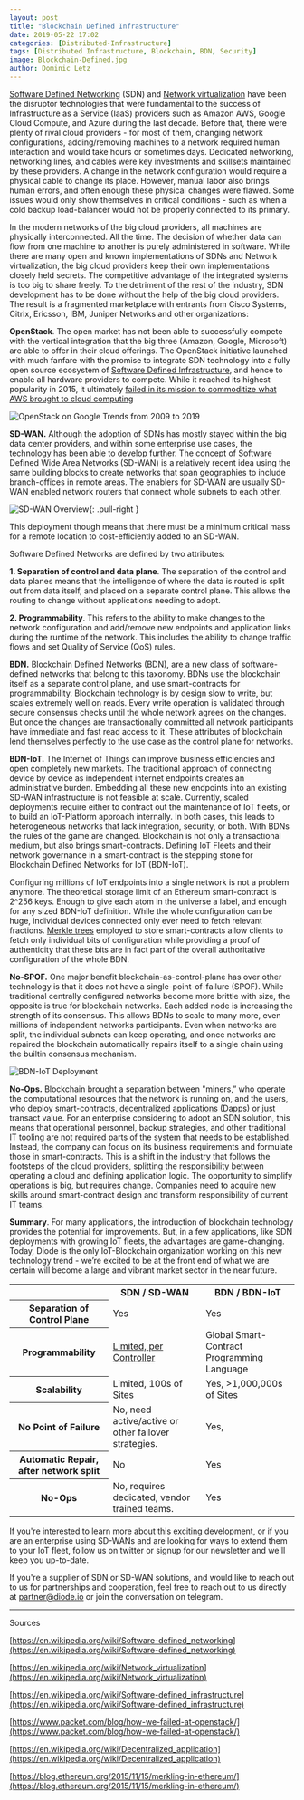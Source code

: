 ```yaml
---
layout: post
title: "Blockchain Defined Infrastructure"
date: 2019-05-22 17:02
categories: [Distributed-Infrastructure]
tags: [Distributed Infrastructure, Blockchain, BDN, Security]
image: Blockchain-Defined.jpg
author: Dominic Letz
---
```


[Software Defined Networking](https://en.wikipedia.org/wiki/Software-defined_networking) (SDN) and [Network virtualization](https://en.wikipedia.org/wiki/Network_virtualization) have been the disruptor technologies that were fundamental to the success of Infrastructure as a Service (IaaS) providers such as Amazon AWS, Google Cloud Compute, and Azure during the last decade. Before that, there were plenty of rival cloud providers - for most of them, changing network configurations, adding/removing machines to a network required human interaction and would take hours or sometimes days. Dedicated networking, networking lines, and cables were key investments and skillsets maintained by these providers. A change in the network configuration would require a physical cable to change its place. However, manual labor also brings human errors, and often enough these physical changes were flawed.  Some issues would only show themselves in critical conditions - such as when a cold backup load-balancer would not be properly connected to its primary.

In the modern networks of the big cloud providers, all machines are physically interconnected. All the time. The decision of whether data can flow from one machine to another is purely administered in software. While there are many open and known implementations of SDNs and Network virtualization, the big cloud providers keep their own implementations closely held secrets. The competitive advantage of the integrated systems is too big to share freely. To the detriment of the rest of the industry, SDN development has to be done without the help of the big cloud providers. The result is a fragmented marketplace with entrants from Cisco Systems, Citrix, Ericsson, IBM, Juniper Networks and other organizations:

**OpenStack**. The open market has not been able to successfully compete with the vertical integration that the big three (Amazon, Google, Microsoft) are able to offer in their cloud offerings. The OpenStack initiative launched with much fanfare with the promise to integrate SDN technology into a fully open source ecosystem of [Software Defined Infrastructure](https://en.wikipedia.org/wiki/Software-defined_infrastructure), and hence to enable all hardware providers to compete. While it reached its highest popularity in 2015, it ultimately [failed in its mission to commoditize what AWS brought to cloud computing ](https://www.packet.com/blog/how-we-failed-at-openstack/)

![OpenStack on Google Trends from 2009 to 2019](/images/blog/Blockchain-Defined0.png "The Rise and Fall of OpenStack")

**SD-WAN.** Although the adoption of SDNs has mostly stayed within the big data center providers, and within some enterprise use cases, the technology has been able to develop further. The concept of Software Defined Wide Area Networks (SD-WAN) is a relatively recent idea using the same building blocks to create networks that span geographies to include branch-offices in remote areas. The enablers for SD-WAN are usually SD-WAN enabled network routers that connect whole subnets to each other. 

![SD-WAN Overview](/images/blog/Blockchain-Defined2.png "SD-WAN Overview"){: .pull-right }

This deployment though means that there must be a minimum critical mass for a remote location to cost-efficiently added to an SD-WAN. 

Software Defined Networks are defined by two attributes:

**1. Separation of control and data plane**. The separation of the control and data planes means that the intelligence of where the data is routed is split out from data itself, and placed on a separate control plane. This allows the routing to change without applications needing to adopt.


**2. Programmability**. This refers to the ability to make changes to the network configuration and add/remove new endpoints and application links during the runtime of the network. This includes the ability to change traffic flows and set Quality of Service (QoS) rules.

**BDN.** Blockchain Defined Networks (BDN), are a new class of software-defined networks that belong to this taxonomy. BDNs use the blockchain itself as a separate control plane, and use smart-contracts for programmability. Blockchain technology is by design slow to write, but scales extremely well on reads. Every write operation is validated through secure consensus checks until the whole network agrees on the changes. But once the changes are transactionally committed all network participants have immediate and fast read access to it. These attributes of blockchain lend themselves perfectly to the use case as the control plane for networks. 

**BDN-IoT.** The Internet of Things can improve business efficiencies and open completely new markets. The traditional approach of connecting device by device as independent internet endpoints creates an administrative burden. Embedding all these new endpoints into an existing SD-WAN infrastructure is not feasible at scale. Currently, scaled deployments require either to contract out the maintenance of IoT fleets, or to build an IoT-Platform approach internally.  In both cases, this leads to heterogeneous networks that lack integration, security, or both. With BDNs the rules of the game are changed. Blockchain is not only a transactional medium, but also brings smart-contracts. Defining IoT Fleets and their network governance in a smart-contract is the stepping stone for Blockchain Defined Networks for IoT (BDN-IoT).

Configuring millions of IoT endpoints into a single network is not a problem anymore. The theoretical storage limit of an Ethereum smart-contract is 2^256 keys. Enough to give each atom in the universe a label, and enough for any sized BDN-IoT definition. While the whole configuration can be huge, individual devices connected only ever need to fetch relevant fractions. [Merkle trees](https://blog.ethereum.org/2015/11/15/merkling-in-ethereum/) employed to store smart-contracts allow clients to fetch only individual bits of configuration while providing a proof of authenticity that these bits are in fact part of the overall authoritative configuration of the whole BDN.

**No-SPOF.** One major benefit blockchain-as-control-plane has over other technology is that it does not have a single-point-of-failure (SPOF). While traditional centrally configured networks become more brittle with size, the opposite is true for blockchain networks. Each added node is increasing the strength of its consensus. This allows BDNs to scale to many more, even millions of independent networks participants. Even when networks are split, the individual subnets can keep operating, and once networks are repaired the blockchain automatically repairs itself to a single chain using the builtin consensus mechanism. 

![BDN-IoT Deployment](/images/blog/Blockchain-Defined1.png "BDN-IoT Deployment")


**No-Ops.** Blockchain brought a separation between "miners,” who operate the computational resources that the network is running on, and the users, who deploy smart-contracts, [decentralized applications](https://en.wikipedia.org/wiki/Decentralized_application) (Dapps) or just transact value. For an enterprise considering to adopt an SDN solution, this means that operational personnel, backup strategies, and other traditional IT tooling are not required parts of the system that needs to be established. Instead, the company can focus on its business requirements and formulate those in smart-contracts. This is a shift in the industry that follows the footsteps of the cloud providers, splitting the responsibility between operating a cloud and defining application logic. The opportunity to simplify operations is big, but requires change. Companies need to acquire new skills around smart-contract design and transform responsibility of current IT teams.

**Summary**. For many applications, the introduction of blockchain technology provides the potential for improvements.  But, in a few applications, like SDN deployments with growing IoT fleets, the advantages are game-changing. Today, Diode is the only IoT-Blockchain organization working on this new technology trend - we’re excited to be at the front end of what we are certain will become a large and vibrant market sector in the near future. 

<table>
  <tr>
   <th></th>
   <th>SDN / SD-WAN</th>
   <th>BDN / BDN-IoT</th>
  </tr>
  <tr>
   <th>Separation of Control Plane</th>
   <td class="green">Yes</td>
   <td class="green">Yes</td>
  </tr>
  <tr>
   <th>Programmability</th>
   <td class="yellow"><a href="https://www.cisco.com/c/dam/en_us/solutions/industries/docs/gov/software_defined_networking.pdf">Limited, per Controller</a></td>
   <td class="green">Global Smart-Contract Programming Language</td>
  </tr>
  <tr>
   <th>Scalability</th>
   <td class="yellow">Limited, 100s of Sites</td>
   <td class="green">Yes, >1,000,000s of Sites</td>
  </tr>
  <tr>
   <th>No Point of Failure</th>
   <td class="red">No, need active/active or other failover strategies.</td>
   <td class="green">Yes, </td>
  </tr>
  <tr>
   <th>Automatic Repair, after network split</th>
   <td class="red">No</td>
   <td class="green">Yes</td>
  </tr>
  <tr>
   <th>No-Ops</th>
   <td class="red">No, requires dedicated, vendor trained teams.</td>
   <td class="green">Yes</td>
  </tr>
</table>

If you're interested to learn more about this exciting development, or if you are an enterprise using SD-WANs and are looking for ways to extend them to your IoT fleet, follow us on twitter or signup for our newsletter and we'll keep you up-to-date.

If you're a supplier of SDN or SD-WAN solutions, and would like to reach out to us for partnerships and cooperation, feel free to reach out to us directly at [partner@diode.io](mailto:partner@diode.io) or join the conversation on telegram.


<hr/>

Sources

[https://en.wikipedia.org/wiki/Software-defined_networking](https://en.wikipedia.org/wiki/Software-defined_networking)

[https://en.wikipedia.org/wiki/Network_virtualization](https://en.wikipedia.org/wiki/Network_virtualization)

[https://en.wikipedia.org/wiki/Software-defined_infrastructure](https://en.wikipedia.org/wiki/Software-defined_infrastructure)

[https://www.packet.com/blog/how-we-failed-at-openstack/](https://www.packet.com/blog/how-we-failed-at-openstack/)

[https://en.wikipedia.org/wiki/Decentralized_application](https://en.wikipedia.org/wiki/Decentralized_application)

[https://blog.ethereum.org/2015/11/15/merkling-in-ethereum/](https://blog.ethereum.org/2015/11/15/merkling-in-ethereum/)

